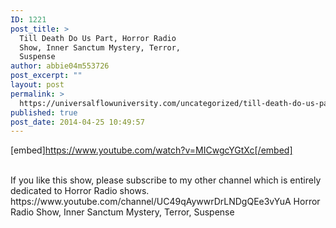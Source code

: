 ```yaml
---
ID: 1221
post_title: >
  Till Death Do Us Part, Horror Radio
  Show, Inner Sanctum Mystery, Terror,
  Suspense
author: abbie04m553726
post_excerpt: ""
layout: post
permalink: >
  https://universalflowuniversity.com/uncategorized/till-death-do-us-part-horror-radio-show-inner-sanctum-mystery-terror-suspense/
published: true
post_date: 2014-04-25 10:49:57
---
```

[embed]https://www.youtube.com/watch?v=MICwgcYGtXc[/embed]</br></br>
<p>If you like this show, please subscribe to my other channel which is entirely dedicated to Horror Radio shows. https://www.youtube.com/channel/UC49qAywwrDrLNDgQEe3vYuA
Horror Radio Show, Inner Sanctum Mystery, Terror, Suspense</p>